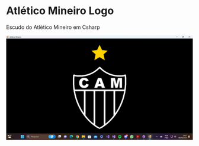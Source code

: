 # Atlético Mineiro Logo
Escudo do Atlético Mineiro em Csharp

<img src="./src/img/printscreen.png">
